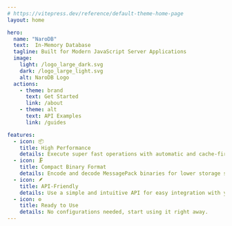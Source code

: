 ```yaml
---
# https://vitepress.dev/reference/default-theme-home-page
layout: home

hero:
  name: "NaroDB"
  text:  In-Memory Database
  tagline: Built for Modern JavaScript Server Applications
  image:
    light: /logo_large_dark.svg
    dark: /logo_large_light.svg
    alt: NaroDB Logo
  actions:
    - theme: brand
      text: Get Started
      link: /about
    - theme: alt
      text: API Examples
      link: /guides

features:
  - icon: 📦
    title: High Performance
    details: Execute super fast operations with automatic and cache-first handling out of the box.
  - icon: 🗜️
    title: Compact Binary Format
    details: Encode and decode MessagePack binaries for lower storage size.
  - icon: 🪶
    title: API-Friendly
    details: Use a simple and intuitive API for easy integration with your applications.
  - icon: ⚙️
    title: Ready to Use
    details: No configurations needed, start using it right away.
---
```


